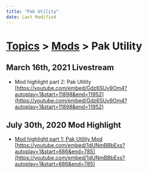 ```yaml
---
title: "Pak Utility"
date: Last Modified
---
```

# [Topics](../../topics.md) > [Mods](../../topics/mods.md) > Pak Utility

## March 16th, 2021 Livestream
* Mod highlight part 2: Pak Utility [https://youtube.com/embed/Gdz6SUv9Om4?autoplay=1&start=11898&end=11952](https://youtube.com/embed/Gdz6SUv9Om4?autoplay=1&start=11898&end=11952)

## July 30th, 2020 Mod Highlight
* [Mod highlight part 1: Pak Utility Mod](../../transcriptions/yt-1dUNmBBbExs,686.874773,784.047729.md) [https://youtube.com/embed/1dUNmBBbExs?autoplay=1&start=686&end=785](https://youtube.com/embed/1dUNmBBbExs?autoplay=1&start=686&end=785)
